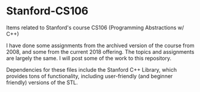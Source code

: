 # Stanford-CS106
Items related to Stanford's course CS106 (Programming Abstractions w/ C++)

I have done some assignments from the archived version of the course from 2008, and some from the current 2018 offering. 
The topics and assignments are largely the same. I will post some of the work to this repository.

Dependencies for these files include the Stanford C++ Library, which provides tons of functionality, including user-friendly (and beginner friendly) versions of the STL.
